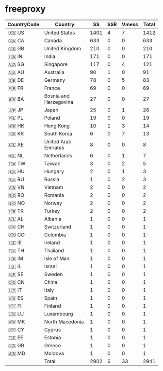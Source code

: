 # freeproxy

|CountryCode|Country|SS|SSR|Vmess|Total|
|  ----  | ----  |  ----  | ----  |  ----  | ----  |
|🇺🇸 US|United States|1401|4|7|1412|
|🇨🇦 CA|Canada|633|0|0|633|
|🇬🇧 GB|United Kingdom|210|0|0|210|
|🇮🇳 IN|India|171|0|0|171|
|🇸🇬 SG|Singapore|117|0|4|121|
|🇦🇺 AU|Australia|90|1|0|91|
|🇩🇪 DE|Germany|78|0|5|83|
|🇫🇷 FR|France|69|0|0|69|
|🇧🇦 BA|Bosnia and Herzegovina|27|0|0|27|
|🇯🇵 JP|Japan|25|0|1|26|
|🇵🇱 PL|Poland|19|0|0|19|
|🇭🇰 HK|Hong Kong|10|1|3|14|
|🇰🇷 KR|South Korea|6|0|7|13|
|🇦🇪 AE|United Arab Emirates|8|0|0|8|
|🇳🇱 NL|Netherlands|6|0|1|7|
|🇹🇼 TW|Taiwan|3|0|2|5|
|🇭🇺 HU|Hungary|2|0|1|3|
|🇷🇺 RU|Russia|1|0|2|3|
|🇻🇳 VN|Vietnam|2|0|0|2|
|🇷🇴 RO|Romania|2|0|0|2|
|🇳🇴 NO|Norway|2|0|0|2|
|🇹🇷 TR|Turkey|2|0|0|2|
|🇦🇱 AL|Albania|1|0|0|1|
|🇨🇭 CH|Switzerland|1|0|0|1|
|🇨🇴 CO|Colombia|1|0|0|1|
|🇮🇪 IE|Ireland|1|0|0|1|
|🇹🇭 TH|Thailand|1|0|0|1|
|🇮🇲 IM|Isle of Man|1|0|0|1|
|🇮🇱 IL|Israel|1|0|0|1|
|🇸🇪 SE|Sweden|1|0|0|1|
|🇨🇳 CN|China|1|0|0|1|
|🇮🇹 IT|Italy|1|0|0|1|
|🇪🇸 ES|Spain|1|0|0|1|
|🇫🇮 FI|Finland|1|0|0|1|
|🇱🇺 LU|Luxembourg|1|0|0|1|
|🇲🇰 MK|North Macedonia|1|0|0|1|
|🇨🇾 CY|Cyprus|1|0|0|1|
|🇪🇪 EE|Estonia|1|0|0|1|
|🇬🇷 GR|Greece|1|0|0|1|
|🇲🇩 MD|Moldova|1|0|0|1|
||Total|2902|6|33|2941|
